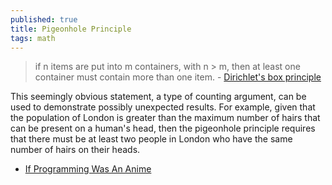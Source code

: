 ```yaml
---
published: true
title: Pigeonhole Principle
tags: math
---
```

> if n items are put into m containers, with n > m, then at least one container must contain more than one item. - [Dirichlet's box principle](https://en.wikipedia.org/wiki/Pigeonhole_principle)

This seemingly obvious statement, a type of counting argument, can be used to demonstrate possibly unexpected results. For example, given that the population of London is greater than the maximum number of hairs that can be present on a human's head, then the pigeonhole principle requires that there must be at least two people in London who have the same number of hairs on their heads. 

- [If Programming Was An Anime](https://www.youtube.com/watch?v=pKO9UjSeLew)



